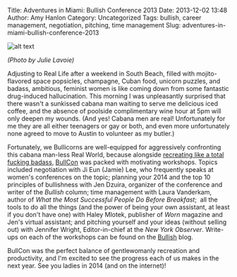 Title: Adventures in Miami: Bullish Conference 2013
Date: 2013-12-02 13:48
Author: Amy Hanlon
Category: Uncategorized
Tags: bullish, career management, negotiation, pitching, time management
Slug: adventures-in-miami-bullish-conference-2013

![alt text][bullicorns]

*(Photo by Julie Lavoie)*

Adjusting to Real Life after a weekend in South Beach, filled with
mojito-flavored space popsicles, champagne, Cuban food, unicorn puzzles,
and badass, ambitious, feminist women is like coming down from some
fantastic drug-induced hallucination. This morning I was unpleasantly
surprised that there wasn't a sunkissed cabana man waiting to serve me
delicious iced coffee, and the absence of poolside complimentary wine
hour at 5pm will only deepen my wounds. (And yes! Cabana men are
real! Unfortunately for me they are all either teenagers or gay or both,
and even more unfortunately none agreed to move to Austin to volunteer
as my butler.)

Fortunately, we Bullicorns are well-equipped for aggressively
confronting this cabana man-less Real World, because alongside
[recreating like a total fucking badass], [BullCon] was packed with
motivating workshops. Topics included negotiation with Ji Eun (Jamie)
Lee, who frequently speaks at women's conferences on the topic; planning
your 2014 and the top 10 principles of bullishness with Jen Dzuira,
organizer of the conference and writer of the *Bullish* column; time
management with Laura Vanderkam, author of *What the Most Successful
People Do Before Breakfast*;  all the tools to do all the things (and
the power of being your own assistant, at least if you don't have one)
with Haley Mlotek, publisher of *Worn* magazine and Jen's virtual
assistant; and pitching yourself and your ideas (without selling out)
with Jennifer Wright, Editor-in-chief at the *New York Observer*.
Write-ups on each of the workshops can be found on the [Bullish] blog.

BullCon was the perfect balance of gentlewomanly recreation and
productivity, and I'm excited to see the progress each of us makes in
the next year. See you ladies in 2014 (and on the internet)!

[bullicorns]: https://raw2.github.com/amygdalama/amygdalama.github.io/master/images/bullicorns.jpg
[recreating like a total fucking badass]: http://www.thegloss.com/2012/03/21/career/bullish-life-achieve-goals-and-glory-by-recreating-like-a-total-fcking-badass-126/
[BullCon]: http://www.bullishconference.com/
[Bullish]: http://www.getbullish.com/tag/bullcon2013/
